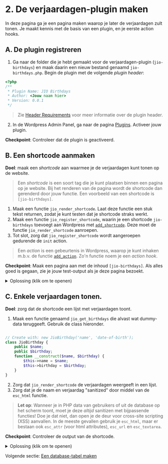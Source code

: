 # 2. De verjaardagen-plugin maken

In deze pagina ga je een pagina maken waarop je later de verjaardagen zult tonen. Je maakt kennis met de basis van een plugin, en je eerste action hooks.

## A. De plugin registreren

1. Ga naar de folder die je hebt gemaakt voor de verjaardagen-plugin (`jio-birthdays`) en maak daarin een nieuw bestand genaamd `jio-birthdays.php`. Begin de plugin met de volgende _plugin header_:

```php
<?php
/**
 * Plugin Name: JIO Birthdays
 * Author: <Jouw naam hier>
 * Version: 0.0.1
 */
```

> Zie [Header Requirements](https://developer.wordpress.org/plugins/plugin-basics/header-requirements/) voor meer informatie over de plugin header.

2. In de Wordpress Admin Panel, ga naar de pagina [Plugins](http://localhost:8888/wp-admin/plugins.php). Activeer jouw plugin.

**Checkpoint**: Controleer dat de plugin is geactiveerd.

## B. Een shortcode aanmaken

**Doel**: maak een _shortcode_ aan waarmee je de verjaardagen kunt tonen op de website.

> Een _shortcode_ is een soort tag die je kunt plaatsen binnen een pagina op je website. Bij het renderen van de pagina wordt de shortcode dan gerenderd door jouw functie. Een voorbeeld van een shortcode is `[jio-birthdays]`.

1. Maak een functie `jio_render_shortcode`. Laat deze functie een stuk tekst returnen, zodat je kunt testen dat je shortcode straks werkt.
2. Maak een functie `jio_register_shortcode`, waarin je een shortcode `jio-birthdays` toevoegt aan Wordpress met [`add_shortcode`](https://developer.wordpress.org/reference/functions/add_shortcode/). Deze moet de functie `jio_render_shortcode` aanroepen.
3. Tot slot, zorg dat `jio_register_shortcode` wordt aangeroepen gedurende de `init` action.

> Een _action_ is een gebeurtenis in Wordpress, waarop je kunt inhaken m.b.v. de functie [`add_action`](https://developer.wordpress.org/reference/functions/add_action/). Zo'n functie noem je een _action hook_.

**Checkpoint**: Maak een pagina aan met de inhoud `[jio-birthdays]`. Als alles goed is gegaan, zie je jouw test-output als je deze pagina bezoekt.

<details>
    <summary>Oplossing (klik om te openen)</summary>
    
```php
...

function jio_render_shortcode() {
    return "Hello world!";
}

function jio_register_shortcode() {
    add_shortcode("jio_birthdays", "jio_render_shortcode");
}

add_action("init", "jio_register_shortcode");
```
    
</details>

## C. Enkele verjaardagen tonen.

**Doel**: zorg dat de shortcode een lijst met verjaardagen toont.

1. Maak een functie genaamd `jio_get_birthdays` die alvast wat dummy-data teruggeeft. Gebruik de class hieronder.

```php

// Create with: new JioBirthday('name', 'date-of-birth');
class JioBirthday {
    public $name;
    public $birthday;
    function __construct($name, $birthday) {
        $this->name = $name;
        $this->birthday = $birthday;
    }
}
```

2. Zorg dat `jio_render_shortcode` de verjaardagen weergeeft in een lijst.
3. Zorg dat je de naam en verjaardag "sanitized" door middel van de `esc_html` functie. 

> **Let op**: Wanneer je in PHP data van gebruikers of uit de database op het scherm toont, moet je deze *altijd* sanitizen met bijpassende functies! Doe je dat niet, dan open je de deur voor cross-site scripting (XSS) aanvallen. In de meeste gevallen gebruik je `esc_html`, maar er bestaan ook `esc_attr` (voor html attributes), `esc_url` en `esc_textarea`.

**Checkpoint**: Controleer de output van de shortcode.

<details>
    <summary>Oplossing (klik om te openen)</summary>

```php
...

class JioBirthday {
    public $name;
    public $birthday;
    function __construct($name, $birthday) {
        $this->name = $name;
        $this->birthday = $birthday;
    }
}

function jio_get_birthdays() {
    return [
        new JioBirthday("Theo", "1990-01-01"),
        new JioBirthday("Netty", "1972-03-12")
    ];
}

function jio_render_shortcode() {
    $html = "<ul>";
    foreach (jio_get_birthdays() as $record) {
        $html .= sprintf(
            "<li>%s: %s<li>",
            esc_html($record->name),
            esc_html($record->birthday)
        );
    }
    $html .= "</ul>";
    return $html;
}
```
    
</details>

Volgende sectie: [Een database-tabel maken](3-datamodel.md)
